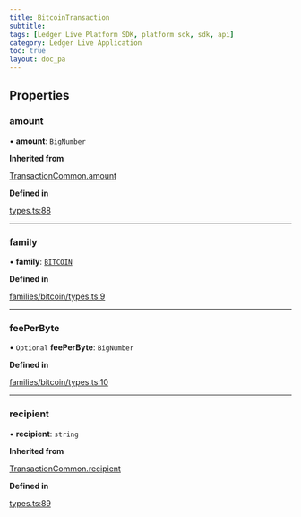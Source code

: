 ```yaml
---
title: BitcoinTransaction
subtitle:
tags: [Ledger Live Platform SDK, platform sdk, sdk, api]
category: Ledger Live Application
toc: true
layout: doc_pa
---
```




## Properties

### amount

• **amount**: `BigNumber`

**Inherited from**

[TransactionCommon.amount](../transaction-common#amount)

**Defined in**

[types.ts:88](https://github.com/LedgerHQ/ledger-live-platform-sdk/blob/248c4d7/src/types.ts#L88)

___

### family

• **family**: [`BITCOIN`](../families#bitcoin)

**Defined in**

[families/bitcoin/types.ts:9](https://github.com/LedgerHQ/ledger-live-platform-sdk/blob/248c4d7/src/families/bitcoin/types.ts#L9)

___

### feePerByte

• `Optional` **feePerByte**: `BigNumber`

**Defined in**

[families/bitcoin/types.ts:10](https://github.com/LedgerHQ/ledger-live-platform-sdk/blob/248c4d7/src/families/bitcoin/types.ts#L10)

___

### recipient

• **recipient**: `string`

**Inherited from**

[TransactionCommon.recipient](../transaction-common#recipient)

**Defined in**

[types.ts:89](https://github.com/LedgerHQ/ledger-live-platform-sdk/blob/248c4d7/src/types.ts#L89)
